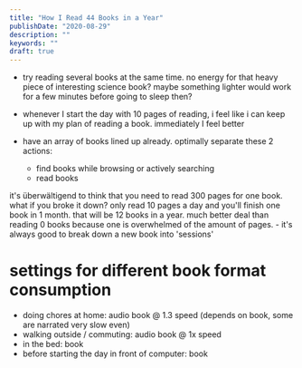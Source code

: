```yaml
---
title: "How I Read 44 Books in a Year"
publishDate: "2020-08-29"
description: ""
keywords: ""
draft: true
---
```



- try reading several books at the same time. no energy for that heavy piece of interesting science book? maybe something lighter would work for a few minutes before going to sleep then?


- whenever I start the day with 10 pages of reading, i feel like i can keep up with my plan of reading a book. immediately I feel better

- have an array of books lined up already. optimally separate these 2 actions:
	- find books while browsing or actively searching
	- read books

it's überwältigend to think that you need to read 300 pages for one book.
what if you broke it down? only read 10 pages a day and you'll finish one book in 1 month. that will be 12 books in a year. much better deal than reading 0 books because one is overwhelmed of the amount of pages.
	- it's always good to break down a new book into 'sessions'

# settings for different book format consumption
- doing chores at home: audio book @ 1.3 speed (depends on book, some are narrated very slow even)
- walking outside / commuting: audio book @ 1x speed
- in the bed: book
- before starting the day in front of computer: book